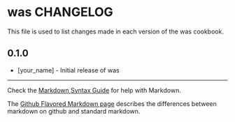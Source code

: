 was CHANGELOG
=============

This file is used to list changes made in each version of the was cookbook.

0.1.0
-----
- [your_name] - Initial release of was

- - -
Check the [Markdown Syntax Guide](http://daringfireball.net/projects/markdown/syntax) for help with Markdown.

The [Github Flavored Markdown page](http://github.github.com/github-flavored-markdown/) describes the differences between markdown on github and standard markdown.
